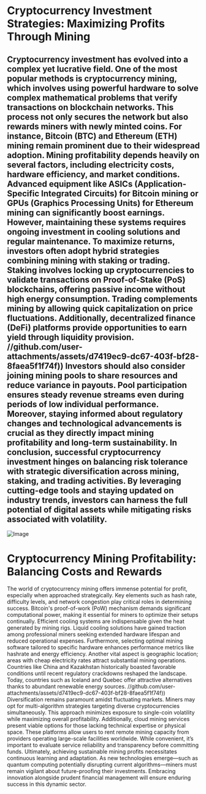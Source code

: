 # Cryptocurrency Investment Strategies: Maximizing Profits Through Mining
Cryptocurrency investment has evolved into a complex yet lucrative field. One of the most popular methods is cryptocurrency mining, which involves using powerful hardware to solve complex mathematical problems that verify transactions on blockchain networks. This process not only secures the network but also rewards miners with newly minted coins. For instance, Bitcoin (BTC) and Ethereum (ETH) mining remain prominent due to their widespread adoption.
Mining profitability depends heavily on several factors, including electricity costs, hardware efficiency, and market conditions. Advanced equipment like ASICs (Application-Specific Integrated Circuits) for Bitcoin mining or GPUs (Graphics Processing Units) for Ethereum mining can significantly boost earnings. However, maintaining these systems requires ongoing investment in cooling solutions and regular maintenance.
To maximize returns, investors often adopt hybrid strategies combining mining with staking or trading. Staking involves locking up cryptocurrencies to validate transactions on Proof-of-Stake (PoS) blockchains, offering passive income without high energy consumption. Trading complements mining by allowing quick capitalization on price fluctuations. Additionally, decentralized finance (DeFi) platforms provide opportunities to earn yield through liquidity provision.
 //github.com/user-attachments/assets/d7419ec9-dc67-403f-bf28-8faea5f1f74f))
Investors should also consider joining mining pools to share resources and reduce variance in payouts. Pool participation ensures steady revenue streams even during periods of low individual performance. Moreover, staying informed about regulatory changes and technological advancements is crucial as they directly impact mining profitability and long-term sustainability.
In conclusion, successful cryptocurrency investment hinges on balancing risk tolerance with strategic diversification across mining, staking, and trading activities. By leveraging cutting-edge tools and staying updated on industry trends, investors can harness the full potential of digital assets while mitigating risks associated with volatility.
---

![Image](https://github.com/user-attachments/assets/4a25d116-2220-4385-b08e-f287af8fcbc4)
# Cryptocurrency Mining Profitability: Balancing Costs and Rewards
The world of cryptocurrency mining offers immense potential for profit, especially when approached strategically. Key elements such as hash rate, difficulty levels, and network congestion play critical roles in determining success. Bitcoin's proof-of-work (PoW) mechanism demands significant computational power, making it essential for miners to optimize their setups continually.
Efficient cooling systems are indispensable given the heat generated by mining rigs. Liquid cooling solutions have gained traction among professional miners seeking extended hardware lifespan and reduced operational expenses. Furthermore, selecting optimal mining software tailored to specific hardware enhances performance metrics like hashrate and energy efficiency.
Another vital aspect is geographic location; areas with cheap electricity rates attract substantial mining operations. Countries like China and Kazakhstan historically boasted favorable conditions until recent regulatory crackdowns reshaped the landscape. Today, countries such as Iceland and Quebec offer attractive alternatives thanks to abundant renewable energy sources.
 //github.com/user-attachments/assets/d7419ec9-dc67-403f-bf28-8faea5f1f74f))
Diversification remains paramount amidst fluctuating markets. Miners may opt for multi-algorithm strategies targeting diverse cryptocurrencies simultaneously. This approach minimizes exposure to single-coin volatility while maximizing overall profitability.
Additionally, cloud mining services present viable options for those lacking technical expertise or physical space. These platforms allow users to rent remote mining capacity from providers operating large-scale facilities worldwide. While convenient, it’s important to evaluate service reliability and transparency before committing funds.
Ultimately, achieving sustainable mining profits necessitates continuous learning and adaptation. As new technologies emerge—such as quantum computing potentially disrupting current algorithms—miners must remain vigilant about future-proofing their investments. Embracing innovation alongside prudent financial management will ensure enduring success in this dynamic sector.
